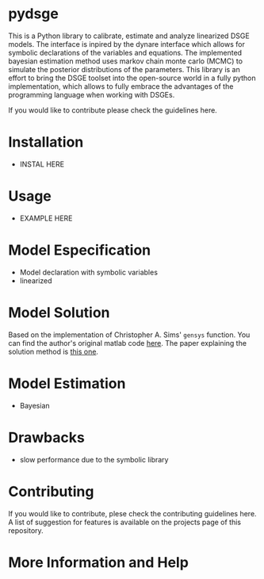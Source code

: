 # pydsge
This is a Python library to calibrate, estimate and analyze linearized DSGE models. The interface is inpired by the dynare 
interface which allows for symbolic declarations of the variables and equations. The implemented bayesian estimation method uses markov chain monte carlo (MCMC) to simulate the posterior distributions of the parameters. This library is an effort to bring the DSGE toolset into the open-source world in a fully python implementation, which allows to fully embrace the advantages of the programming language when working with DSGEs.

If you would like to contribute please check the guidelines here.

# Installation
* INSTAL HERE

# Usage
* EXAMPLE HERE

# Model Especification
* Model declaration with symbolic variables
* linearized

# Model Solution
Based on the implementation of Christopher A. Sims' `gensys` function.
You can find the author's original matlab code
[here](https://dge.repec.org/codes/sims/linre3a/).
The paper explaining the solution method is
[this one](https://dge.repec.org/codes/sims/linre3a/LINRE3A.pdf).

# Model Estimation
* Bayesian

# Drawbacks
* slow performance due to the symbolic library

# Contributing
If you would like to contribute, plese check the contributing guidelines here. A list of suggestion for features is available on the projects page of this repository.


# More Information and Help


